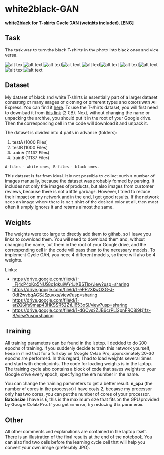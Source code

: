 # white2black-GAN
**white2black for T-shirts Cycle GAN (weights included). [ENG]**

Task
-----------------------------------
The task was to turn the black T-shirts in the photo into black ones and vice versa.

![alt text](https://github.com/t0efL/white2black-GAN/blob/master/results/0sBGtYtLWZU.jpg)![alt text](https://github.com/t0efL/white2black-GAN/blob/master/results/0xG8qUI7N28.jpg)
![alt text](https://github.com/t0efL/white2black-GAN/blob/master/results/IVlJ7fQkEs4.jpg)![alt text](https://github.com/t0efL/white2black-GAN/blob/master/results/NbQ9NZ3Xu8k.jpg)
![alt text](https://github.com/t0efL/white2black-GAN/blob/master/results/U8nPrV1f998.jpg)![alt text](https://github.com/t0efL/white2black-GAN/blob/master/results/UYZC8zq7bUM.jpg)
![alt text](https://github.com/t0efL/white2black-GAN/blob/master/results/XfnrwlRhadQ.jpg)![alt text](https://github.com/t0efL/white2black-GAN/blob/master/results/Yt7nIBFlQb8.jpg)
![alt text](https://github.com/t0efL/white2black-GAN/blob/master/results/hgoVlUEs4cc.jpg)![alt text](https://github.com/t0efL/white2black-GAN/blob/master/results/oagiEj11HK4.jpg)

Dataset
-----------------------------------
My dataset of black and white T-shirts is essentially part of a larger dataset consisting of many images of clothing of different types and colors with Ali Express. You can find it [here](https://github.com/deerslab/clothes-dataset).
To use the T-shirts dataset, you will first need to download it from [this link](https://drive.google.com/file/d/1bM4eoMcNmTbUoQRhJVKiTRY7l9ZiY_1E/view?usp=sharing) (2 GB). Next, without changing the name or unpacking the archive, you should put it in the root of your Google drive. Then the corresponding cell in the code will download it and unpack it.

The dataset is divided into 4 parts in advance (folders):
1. testA (1000 Files)
2. testB (1000 Files)
3. trainA (11137 Files)
4. trainB (11137 Files)

`A-files - white ones, B-files - black ones.`

This dataset is far from ideal. It is not possible to collect such a number of images manually, because the dataset was probably formed by parsing. It includes not only title images of products, but also images from customer reviews, because there is not a little garbage. However, I tried to reduce their impact on my network and in the end, I got good results. If the network sees an image where there is no t-shirt of the desired color at all, then most often it simply ignores it and returns almost the same.

Weights
-----------------------------------
The weights were too large to directly add them to github, so I leave you links to download them. You will need to download them and, without changing the name, put them in the root of your Google drive, and the corresponding cell in the code will pass them to the necessary models. To implement Cycle GAN, you need 4 different models, so there will also be 4 weights.

Links:
* https://drive.google.com/file/d/1-_Fj4gP4xKp5NU58o1qkuiWY4JXBSTlp/view?usp=sharing
* https://drive.google.com/file/d/1-ePF2XKwOXG-J-0df2wvbqAGSJSzuvxs/view?usp=sharing
* https://drive.google.com/file/d/1-arZQGlfs9map43HKSSR52ZsLi653oSI/view?usp=sharing
* https://drive.google.com/file/d/1-dGCvsSZJB6crPL12pnFRC8i9kj1fz-B/view?usp=sharing

Training
-----------------------------------
All training parameters can be found in the laptop. I decided to do 200 epochs of training. If you suddenly decide to train this network yourself, keep in mind that for a full day on Google Colab Pro, approximately 20-30 epochs are performed. In this regard, I had to load weights several times and start with checkpoints. The code for loading weights is in the laptop. The training cycle also contains a block of code that saves weights to your Google drive every epoch, specifying the era number in the name.

You can change the training parameters to get a better result. **n_cpu** (the number of cores in the processor) I have costs 2, because my processor only has two cores, you can put the number of cores of your processor. **Batchsize** I have is 6, this is the maximum size that fits on the GPU provided by Google Colab Pro. If you get an error, try reducing this parameter.

Other
-----------------------------------
All other comments and explanations are contained in the laptop itself. There is an illustration of the final results at the end of the notebook. You can also find two cells before the learning cycle cell that will help you convert your own image (preferably JPG).
